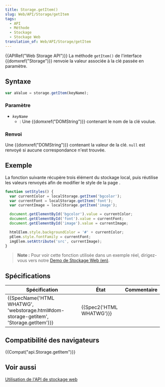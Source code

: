 ```yaml
---
title: Storage.getItem()
slug: Web/API/Storage/getItem
tags:
  - API
  - Méthode
  - Stockage
  - Stockage Web
translation_of: Web/API/Storage/getItem
---
```

{{APIRef("Web Storage API")}}
La méthode `getItem()` de l'interface {{domxref("Storage")}} renvoie la valeur associée à la clé passée en paramètre.

## Syntaxe

```js
var aValue = storage.getItem(keyName);
```

### Paramètre

- _`keyName`_
  - : Une {{domxref("DOMString")}} contenant le nom de la clé voulue.

### Renvoi

Une {{domxref("DOMString")}} contenant la valeur de la clé. `null` est renvoyé si aucune correspondance n'est trouvée.

## Exemple

La fonction suivante récupère trois élément du stockage local, puis réutilise les valeurs renvoyés afin de modifier le style de la page .

```js
function setStyles() {
  var currentColor = localStorage.getItem('bgcolor');
  var currentFont = localStorage.getItem('font');
  var currentImage = localStorage.getItem('image');

  document.getElementById('bgcolor').value = currentColor;
  document.getElementById('font').value = currentFont;
  document.getElementById('image').value = currentImage;

  htmlElem.style.backgroundColor = '#' + currentColor;
  pElem.style.fontFamily = currentFont;
  imgElem.setAttribute('src', currentImage);
}
```

> **Note :** Pour voir cette fonction utilisée dans un exemple réel, dirigez-vous vers notre [Demo de Stockage Web (en)](https://github.com/mdn/web-storage-demo).

## Spécifications

| Spécification                                                                                                    | État                             | Commentaire |
| ---------------------------------------------------------------------------------------------------------------- | -------------------------------- | ----------- |
| {{SpecName('HTML WHATWG', 'webstorage.html#dom-storage-getitem', 'Storage.getItem')}} | {{Spec2('HTML WHATWG')}} |             |

## Compatibilité des navigateurs

{{Compat("api.Storage.getItem")}}

## Voir aussi

[Utilisation de l'API de stockage web](/fr/docs/Web/API/Web_Storage_API/Using_the_Web_Storage_API)
